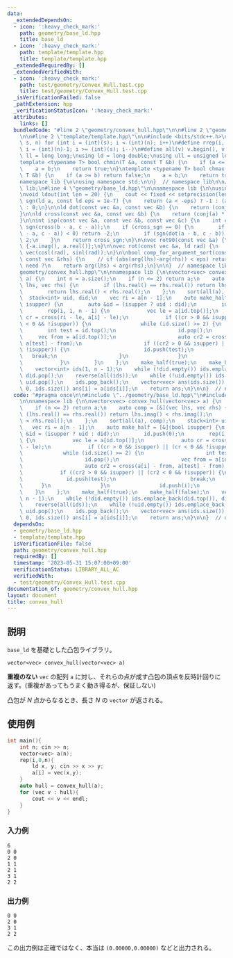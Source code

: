 ```yaml
---
data:
  _extendedDependsOn:
  - icon: ':heavy_check_mark:'
    path: geometry/base_ld.hpp
    title: base_ld
  - icon: ':heavy_check_mark:'
    path: template/template.hpp
    title: template/template.hpp
  _extendedRequiredBy: []
  _extendedVerifiedWith:
  - icon: ':heavy_check_mark:'
    path: test/geometry/Convex_Hull.test.cpp
    title: test/geometry/Convex_Hull.test.cpp
  _isVerificationFailed: false
  _pathExtension: hpp
  _verificationStatusIcon: ':heavy_check_mark:'
  attributes:
    links: []
  bundledCode: "#line 2 \"geometry/convex_hull.hpp\"\n\n#line 2 \"geometry/base_ld.hpp\"\
    \n\n#line 2 \"template/template.hpp\"\n\n#include <bits/stdc++.h>\n\n#define rep(i,\
    \ s, n) for (int i = (int)(s); i < (int)(n); i++)\n#define rrep(i, s, n) for (int\
    \ i = (int)(n)-1; i >= (int)(s); i--)\n#define all(v) v.begin(), v.end()\n\nusing\
    \ ll = long long;\nusing ld = long double;\nusing ull = unsigned long long;\n\n\
    template <typename T> bool chmin(T &a, const T &b) {\n    if (a <= b) return false;\n\
    \    a = b;\n    return true;\n}\ntemplate <typename T> bool chmax(T &a, const\
    \ T &b) {\n    if (a >= b) return false;\n    a = b;\n    return true;\n}\n\n\
    namespace lib {\n\nusing namespace std;\n\n}  // namespace lib\n\n// using namespace\
    \ lib;\n#line 4 \"geometry/base_ld.hpp\"\n\nnamespace lib {\n\nusing vec = complex<ld>;\n\
    \nvoid ldout(int len = 20) {\n    cout << fixed << setprecision(len);\n}\n\nint\
    \ sgn(ld a, const ld eps = 1e-7) {\n    return (a < -eps) ? -1 : (a > eps) ? 1\
    \ : 0;\n}\n\nld dot(const vec &a, const vec &b) {\n    return (conj(a) * b).real();\n\
    }\n\nld cross(const vec &a, const vec &b) {\n    return (conj(a) * b).imag();\n\
    }\n\nint isp(const vec &a, const vec &b, const vec &c) {\n    int cross_sgn =\
    \ sgn(cross(b - a, c - a));\n    if (cross_sgn == 0) {\n        if (sgn(dot(b\
    \ - a, c - a)) < 0) return -2;\n        if (sgn(dot(a - b, c - b)) < 0) return\
    \ 2;\n    }\n    return cross_sgn;\n}\n\nvec rot90(const vec &a) {\n    return\
    \ {-a.imag(), a.real()};\n}\n\nvec rot(const vec &a, ld rad) {\n    return a *\
    \ vec(cosl(rad), sinl(rad));\n}\n\nbool comp_for_argument_sort(const vec &lhs,\
    \ const vec &rhs) {\n    // if (abs(arg(lhs)-arg(rhs)) < eps) return false; //\
    \ need ?\n    return arg(lhs) < arg(rhs);\n}\n\n}  // namespace lib\n#line 5 \"\
    geometry/convex_hull.hpp\"\n\nnamespace lib {\n\nvector<vec> convex_hull(vector<vec>\
    \ a) {\n    int n = a.size();\n    if (n <= 2) return a;\n    auto comp = [&](vec\
    \ lhs, vec rhs) {\n        if (lhs.real() == rhs.real()) return lhs.imag() < rhs.imag();\n\
    \        return lhs.real() < rhs.real();\n    };\n    sort(all(a), comp);\n  \
    \  stack<int> uid, did;\n    vec ri = a[n - 1];\n    auto make_half = [&](bool\
    \ isupper) {\n        auto &id = (isupper ? uid : did);\n        id.push(0);\n\
    \        rep(i, 1, n - 1) {\n            vec le = a[id.top()];\n            auto\
    \ cr = cross(ri - le, a[i] - le);\n            if ((cr > 0 && isupper) || (cr\
    \ < 0 && !isupper)) {\n                while (id.size() >= 2) {\n            \
    \        int test = id.top();\n                    id.pop();\n               \
    \     vec from = a[id.top()];\n                    auto cr2 = cross(a[i] - from,\
    \ a[test] - from);\n                    if ((cr2 > 0 && isupper) || (cr2 < 0 &&\
    \ !isupper)) {\n                        id.push(test);\n                     \
    \   break;\n                    }\n                }\n                id.push(i);\n\
    \            }\n        }\n    };\n    make_half(true);\n    make_half(false);\n\
    \    vector<int> ids(1, n - 1);\n    while (!did.empty()) ids.emplace_back(did.top()),\
    \ did.pop();\n    reverse(all(ids));\n    while (!uid.empty()) ids.emplace_back(uid.top()),\
    \ uid.pop();\n    ids.pop_back();\n    vector<vec> ans(ids.size());\n    rep(i,\
    \ 0, ids.size()) ans[i] = a[ids[i]];\n    return ans;\n}\n\n}  // namespace lib\n"
  code: "#pragma once\n\n#include \"../geometry/base_ld.hpp\"\n#include \"../template/template.hpp\"\
    \n\nnamespace lib {\n\nvector<vec> convex_hull(vector<vec> a) {\n    int n = a.size();\n\
    \    if (n <= 2) return a;\n    auto comp = [&](vec lhs, vec rhs) {\n        if\
    \ (lhs.real() == rhs.real()) return lhs.imag() < rhs.imag();\n        return lhs.real()\
    \ < rhs.real();\n    };\n    sort(all(a), comp);\n    stack<int> uid, did;\n \
    \   vec ri = a[n - 1];\n    auto make_half = [&](bool isupper) {\n        auto\
    \ &id = (isupper ? uid : did);\n        id.push(0);\n        rep(i, 1, n - 1)\
    \ {\n            vec le = a[id.top()];\n            auto cr = cross(ri - le, a[i]\
    \ - le);\n            if ((cr > 0 && isupper) || (cr < 0 && !isupper)) {\n   \
    \             while (id.size() >= 2) {\n                    int test = id.top();\n\
    \                    id.pop();\n                    vec from = a[id.top()];\n\
    \                    auto cr2 = cross(a[i] - from, a[test] - from);\n        \
    \            if ((cr2 > 0 && isupper) || (cr2 < 0 && !isupper)) {\n          \
    \              id.push(test);\n                        break;\n              \
    \      }\n                }\n                id.push(i);\n            }\n    \
    \    }\n    };\n    make_half(true);\n    make_half(false);\n    vector<int> ids(1,\
    \ n - 1);\n    while (!did.empty()) ids.emplace_back(did.top()), did.pop();\n\
    \    reverse(all(ids));\n    while (!uid.empty()) ids.emplace_back(uid.top()),\
    \ uid.pop();\n    ids.pop_back();\n    vector<vec> ans(ids.size());\n    rep(i,\
    \ 0, ids.size()) ans[i] = a[ids[i]];\n    return ans;\n}\n\n}  // namespace lib"
  dependsOn:
  - geometry/base_ld.hpp
  - template/template.hpp
  isVerificationFile: false
  path: geometry/convex_hull.hpp
  requiredBy: []
  timestamp: '2023-05-31 15:07:00+09:00'
  verificationStatus: LIBRARY_ALL_AC
  verifiedWith:
  - test/geometry/Convex_Hull.test.cpp
documentation_of: geometry/convex_hull.hpp
layout: document
title: convex_hull
---
```


## 説明

`base_ld` を基礎とした凸包ライブラリ。

`vector<vec> convex_hull(vector<vec> a)`

**重複のない** `vec` の配列 `a` に対し、それらの点が成す凸包の頂点を反時計回りに返す。(重複があってもうまく動き得るが、保証しない)

凸包が $N$ 点からなるとき、長さ $N$ の `vector` が返される。

## 使用例

```cpp
int main(){
    int n; cin >> n;
    vector<vec> a(n);
    rep(i,0,n){
        ld x, y; cin >> x >> y;
        a[i] = vec(x,y);
    }
    auto hull = convex_hull(a);
    for (vec v : hull){
        cout << v << endl;
    }
}
```

### 入力例
```
6
0 0
2 0
1 1
2 1
3 1
2 2
```

### 出力例
```
0 0
2 0
3 1
2 2
```

この出力例は正確ではなく、本当は `(0.00000,0.00000)` などと出力される。 